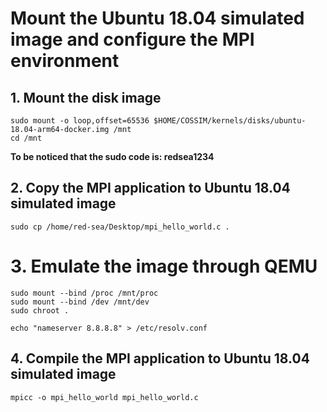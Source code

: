 # Mount the Ubuntu 18.04 simulated image and configure the MPI environment

## 1. Mount the disk image
```
sudo mount -o loop,offset=65536 $HOME/COSSIM/kernels/disks/ubuntu-18.04-arm64-docker.img /mnt
cd /mnt
```
<b> To be noticed that the sudo code is: redsea1234 </b>

## 2. Copy the MPI application to Ubuntu 18.04 simulated image
```
sudo cp /home/red-sea/Desktop/mpi_hello_world.c .
```

# 3. Emulate the image through QEMU
```
sudo mount --bind /proc /mnt/proc
sudo mount --bind /dev /mnt/dev
sudo chroot .

echo "nameserver 8.8.8.8" > /etc/resolv.conf
```

## 4. Compile the MPI application to Ubuntu 18.04 simulated image
```
mpicc -o mpi_hello_world mpi_hello_world.c
```
